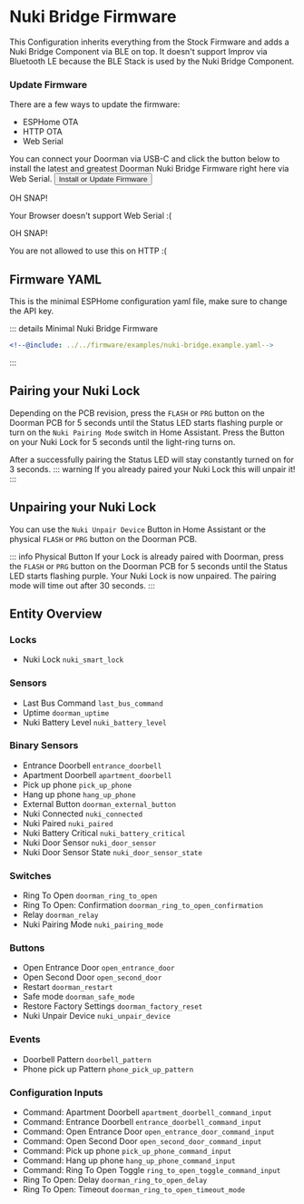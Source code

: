 # Nuki Bridge Firmware <Badge type="tip" text="Arduino Framework" />

This Configuration inherits everything from the Stock Firmware and adds a Nuki Bridge Component via BLE on top.
It doesn't support Improv via Bluetooth LE because the BLE Stack is used by the Nuki Bridge Component.

### Update Firmware
There are a few ways to update the firmware:
- ESPHome OTA <Badge type="warning" text="Requires ESPHome Dashboard" />
- HTTP OTA <Badge type="tip" text="Latest release build, no customization" />
- Web Serial <Badge type="tip" text="Latest release build, no customization" />

You can connect your Doorman via USB-C and click the button below to install the latest and greatest Doorman Nuki Bridge Firmware right here via Web Serial.
<esp-web-install-button manifest="https://doorman.azon.ai/firmware/release/doorman-nuki-bridge/manifest.json">
    <button slot="activate">
        <div class="custom-layout">
            <a class="btn">Install or Update Firmware</a>
        </div>
    </button>
    <div slot="unsupported">
        <div class="danger custom-block">
            <p class="custom-block-title">OH SNAP!</p>
            <p>Your Browser doesn't support Web Serial :(</p>
        </div>
    </div>
    <div slot="not-allowed">
        <div class="danger custom-block">
            <p class="custom-block-title">OH SNAP!</p>
            <p>You are not allowed to use this on HTTP :(</p>
        </div>
    </div>
</esp-web-install-button>

## Firmware YAML
This is the minimal ESPHome configuration yaml file, make sure to change the API key.

::: details Minimal Nuki Bridge Firmware
```yaml
<!--@include: ../../firmware/examples/nuki-bridge.example.yaml-->
```
:::

## Pairing your Nuki Lock
Depending on the PCB revision, press the `FLASH` or `PRG` button on the Doorman PCB for 5 seconds until the Status LED starts flashing purple or turn on the `Nuki Pairing Mode` switch in Home Assistant. Press the Button on your Nuki Lock for 5 seconds until the light-ring turns on.

After a successfully pairing the Status LED will stay constantly turned on for 3 seconds.
::: warning
If you already paired your Nuki Lock this will unpair it!
:::

## Unpairing your Nuki Lock
You can use the `Nuki Unpair Device` Button in Home Assistant or the physical `FLASH` or `PRG` button on the Doorman PCB.

::: info Physical Button
If your Lock is already paired with Doorman, press the `FLASH` or `PRG` button on the Doorman PCB for 5 seconds until the Status LED starts flashing purple.
Your Nuki Lock is now unpaired. The pairing mode will time out after 30 seconds.
:::

<!--@include: ./additions.md-->

## Entity Overview

### Locks
- Nuki Lock `nuki_smart_lock`

### Sensors
- Last Bus Command `last_bus_command`
- Uptime `doorman_uptime`
- Nuki Battery Level `nuki_battery_level`

### Binary Sensors
- Entrance Doorbell `entrance_doorbell`
- Apartment Doorbell `apartment_doorbell`
- Pick up phone `pick_up_phone` <Badge type="info" text="Disabled by default" />
- Hang up phone `hang_up_phone` <Badge type="info" text="Disabled by default" />
- External Button `doorman_external_button` <Badge type="info" text="Disabled by default" />
- Nuki Connected `nuki_connected`
- Nuki Paired `nuki_paired`
- Nuki Battery Critical `nuki_battery_critical`
- Nuki Door Sensor `nuki_door_sensor` <Badge type="info" text="Disabled by default" />
- Nuki Door Sensor State `nuki_door_sensor_state` <Badge type="info" text="Disabled by default" />

### Switches
- Ring To Open `doorman_ring_to_open`
- Ring To Open: Confirmation `doorman_ring_to_open_confirmation` <Badge type="info" text="Disabled by default" />
- Relay `doorman_relay` <Badge type="info" text="Disabled by default" />
- Nuki Pairing Mode `nuki_pairing_mode` <Badge type="info" text="Disabled by default" />

### Buttons
- Open Entrance Door `open_entrance_door`
- Open Second Door `open_second_door` <Badge type="info" text="Disabled by default" />
- Restart `doorman_restart` <Badge type="info" text="Disabled by default" />
- Safe mode `doorman_safe_mode` <Badge type="info" text="Disabled by default" />
- Restore Factory Settings `doorman_factory_reset` <Badge type="info" text="Disabled by default" />
- Nuki Unpair Device `nuki_unpair_device` <Badge type="info" text="Disabled by default" />

### Events
- Doorbell Pattern `doorbell_pattern`
- Phone pick up Pattern `phone_pick_up_pattern`

### Configuration Inputs
- Command: Apartment Doorbell `apartment_doorbell_command_input`
- Command: Entrance Doorbell `entrance_doorbell_command_input`
- Command: Open Entrance Door `open_entrance_door_command_input`
- Command: Open Second Door `open_second_door_command_input` <Badge type="info" text="Disabled by default" />
- Command: Pick up phone `pick_up_phone_command_input` <Badge type="info" text="Disabled by default" />
- Command: Hang up phone `hang_up_phone_command_input` <Badge type="info" text="Disabled by default" />
- Command: Ring To Open Toggle `ring_to_open_toggle_command_input` <Badge type="info" text="Disabled by default" />
- Ring To Open: Delay `doorman_ring_to_open_delay` <Badge type="info" text="Disabled by default" />
- Ring To Open: Timeout `doorman_ring_to_open_timeout_mode` <Badge type="info" text="Disabled by default" />